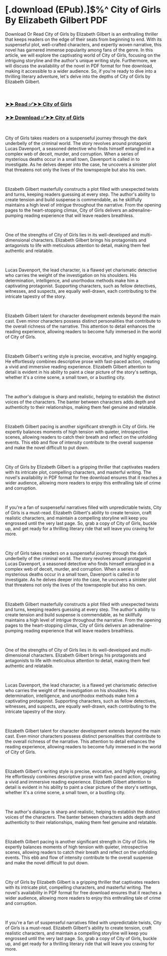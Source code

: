# [.download (EPub).]$%^ City of Girls By Elizabeth Gilbert PDF

<p>Download Or Read City of Girls by Elizabeth Gilbert is an enthralling thriller that keeps readers on the edge of their seats from beginning to end. With its suspenseful plot, well-crafted characters, and expertly woven narrative, this novel has garnered immense popularity among fans of the genre. In this article, we will explore the captivating world of City of Girls, focusing on the intriguing storyline and the author's unique writing style. Furthermore, we will discuss the availability of the novel in PDF format for free download, making it accessible to a wider audience. So, if you're ready to dive into a thrilling literary adventure, let's delve into the depths of City of Girls by Elizabeth Gilbert.</p>
<p>&nbsp;</p>

### [➤➤ Read ✅➤➤ City of Girls](https://pdf2worldwide.blogspot.com/id/42135029)

### [➤➤ Download ✅➤➤ City of Girls](https://pdf2worldwide.blogspot.com/id/42135029)

<p>&nbsp;</p>
<p>City of Girls takes readers on a suspenseful journey through the dark underbelly of the criminal world. The story revolves around protagonist Lucas Davenport, a seasoned detective who finds himself entangled in a complex web of deceit, murder, and corruption. When a series of mysterious deaths occur in a small town, Davenport is called in to investigate. As he delves deeper into the case, he uncovers a sinister plot that threatens not only the lives of the townspeople but also his own.</p>
<p>&nbsp;</p>
<p>Elizabeth Gilbert masterfully constructs a plot filled with unexpected twists and turns, keeping readers guessing at every step. The author's ability to create tension and build suspense is commendable, as he skillfully maintains a high level of intrigue throughout the narrative. From the opening pages to the heart-stopping climax, City of Girls delivers an adrenaline-pumping reading experience that will leave readers breathless.</p>
<p>&nbsp;</p>
<p>One of the strengths of City of Girls lies in its well-developed and multi-dimensional characters. Elizabeth Gilbert brings his protagonists and antagonists to life with meticulous attention to detail, making them feel authentic and relatable.</p>
<p>&nbsp;</p>
<p>Lucas Davenport, the lead character, is a flawed yet charismatic detective who carries the weight of the investigation on his shoulders. His determination, intelligence, and unorthodox methods make him a captivating protagonist. Supporting characters, such as fellow detectives, witnesses, and suspects, are equally well-drawn, each contributing to the intricate tapestry of the story.</p>
<p>&nbsp;</p>
<p>Elizabeth Gilbert talent for character development extends beyond the main cast. Even minor characters possess distinct personalities that contribute to the overall richness of the narrative. This attention to detail enhances the reading experience, allowing readers to become fully immersed in the world of City of Girls.</p>
<p>&nbsp;</p>
<p>Elizabeth Gilbert's writing style is precise, evocative, and highly engaging. He effortlessly combines descriptive prose with fast-paced action, creating a vivid and immersive reading experience. Elizabeth Gilbert attention to detail is evident in his ability to paint a clear picture of the story's settings, whether it's a crime scene, a small town, or a bustling city.</p>
<p>&nbsp;</p>
<p>The author's dialogue is sharp and realistic, helping to establish the distinct voices of the characters. The banter between characters adds depth and authenticity to their relationships, making them feel genuine and relatable.</p>
<p>&nbsp;</p>
<p>Elizabeth Gilbert pacing is another significant strength in City of Girls. He expertly balances moments of high tension with quieter, introspective scenes, allowing readers to catch their breath and reflect on the unfolding events. This ebb and flow of intensity contribute to the overall suspense and make the novel difficult to put down.</p>
<p>&nbsp;</p>
<p>City of Girls by Elizabeth Gilbert is a gripping thriller that captivates readers with its intricate plot, compelling characters, and masterful writing. The novel's availability in PDF format for free download ensures that it reaches a wider audience, allowing more readers to enjoy this enthralling tale of crime and corruption.</p>
<p>&nbsp;</p>
<p>If you're a fan of suspenseful narratives filled with unpredictable twists, City of Girls is a must-read. Elizabeth Gilbert's ability to create tension, craft realistic characters, and maintain a compelling storyline will keep you engrossed until the very last page. So, grab a copy of City of Girls, buckle up, and get ready for a thrilling literary ride that will leave you craving for more.</p>
<p>&nbsp;</p>
<p>City of Girls takes readers on a suspenseful journey through the dark underbelly of the criminal world. The story revolves around protagonist Lucas Davenport, a seasoned detective who finds himself entangled in a complex web of deceit, murder, and corruption. When a series of mysterious deaths occur in a small town, Davenport is called in to investigate. As he delves deeper into the case, he uncovers a sinister plot that threatens not only the lives of the townspeople but also his own.</p>
<p>&nbsp;</p>
<p>Elizabeth Gilbert masterfully constructs a plot filled with unexpected twists and turns, keeping readers guessing at every step. The author's ability to create tension and build suspense is commendable, as he skillfully maintains a high level of intrigue throughout the narrative. From the opening pages to the heart-stopping climax, City of Girls delivers an adrenaline-pumping reading experience that will leave readers breathless.</p>
<p>&nbsp;</p>
<p>One of the strengths of City of Girls lies in its well-developed and multi-dimensional characters. Elizabeth Gilbert brings his protagonists and antagonists to life with meticulous attention to detail, making them feel authentic and relatable.</p>
<p>&nbsp;</p>
<p>Lucas Davenport, the lead character, is a flawed yet charismatic detective who carries the weight of the investigation on his shoulders. His determination, intelligence, and unorthodox methods make him a captivating protagonist. Supporting characters, such as fellow detectives, witnesses, and suspects, are equally well-drawn, each contributing to the intricate tapestry of the story.</p>
<p>&nbsp;</p>
<p>Elizabeth Gilbert talent for character development extends beyond the main cast. Even minor characters possess distinct personalities that contribute to the overall richness of the narrative. This attention to detail enhances the reading experience, allowing readers to become fully immersed in the world of City of Girls.</p>
<p>&nbsp;</p>
<p>Elizabeth Gilbert's writing style is precise, evocative, and highly engaging. He effortlessly combines descriptive prose with fast-paced action, creating a vivid and immersive reading experience. Elizabeth Gilbert attention to detail is evident in his ability to paint a clear picture of the story's settings, whether it's a crime scene, a small town, or a bustling city.</p>
<p>&nbsp;</p>
<p>The author's dialogue is sharp and realistic, helping to establish the distinct voices of the characters. The banter between characters adds depth and authenticity to their relationships, making them feel genuine and relatable.</p>
<p>&nbsp;</p>
<p>Elizabeth Gilbert pacing is another significant strength in City of Girls. He expertly balances moments of high tension with quieter, introspective scenes, allowing readers to catch their breath and reflect on the unfolding events. This ebb and flow of intensity contribute to the overall suspense and make the novel difficult to put down.</p>
<p>&nbsp;</p>
<p>City of Girls by Elizabeth Gilbert is a gripping thriller that captivates readers with its intricate plot, compelling characters, and masterful writing. The novel's availability in PDF format for free download ensures that it reaches a wider audience, allowing more readers to enjoy this enthralling tale of crime and corruption.</p>
<p>&nbsp;</p>
<p>If you're a fan of suspenseful narratives filled with unpredictable twists, City of Girls is a must-read. Elizabeth Gilbert's ability to create tension, craft realistic characters, and maintain a compelling storyline will keep you engrossed until the very last page. So, grab a copy of City of Girls, buckle up, and get ready for a thrilling literary ride that will leave you craving for more.</p>
<p>&nbsp;</p>
